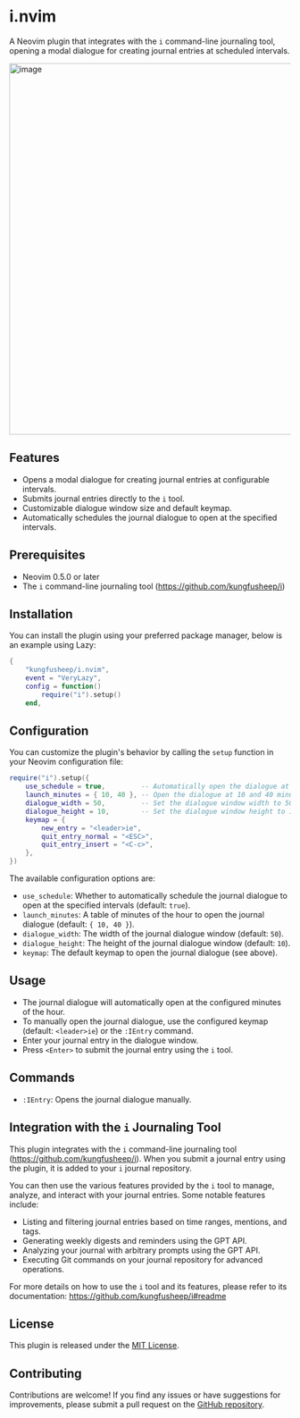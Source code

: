 # i.nvim

A Neovim plugin that integrates with the `i` command-line journaling tool, opening a modal dialogue for creating journal entries at scheduled intervals.

<img width="665" alt="image" src="https://github.com/kungfusheep/i.nvim/assets/6867511/3de61f72-27be-498c-9853-c636e8cdf742">


## Features

- Opens a modal dialogue for creating journal entries at configurable intervals.
- Submits journal entries directly to the `i` tool.
- Customizable dialogue window size and default keymap.
- Automatically schedules the journal dialogue to open at the specified intervals.

## Prerequisites

- Neovim 0.5.0 or later
- The `i` command-line journaling tool (https://github.com/kungfusheep/i)

## Installation

You can install the plugin using your preferred package manager, below is an example using Lazy:

```lua
{
    "kungfusheep/i.nvim",
    event = "VeryLazy",
    config = function()
        require("i").setup()
    end,
```

## Configuration

You can customize the plugin's behavior by calling the `setup` function in your Neovim configuration file:

```lua
require("i").setup({
    use_schedule = true,         -- Automatically open the dialogue at the specified intervals
    launch_minutes = { 10, 40 }, -- Open the dialogue at 10 and 40 minutes past each hour
    dialogue_width = 50,         -- Set the dialogue window width to 50 columns
    dialogue_height = 10,        -- Set the dialogue window height to 10 lines
	keymap = {
		new_entry = "<leader>ie",
		quit_entry_normal = "<ESC>",
		quit_entry_insert = "<C-c>",
	},
})
```

The available configuration options are:

- `use_schedule`: Whether to automatically schedule the journal dialogue to open at the specified intervals (default: `true`).
- `launch_minutes`: A table of minutes of the hour to open the journal dialogue (default: `{ 10, 40 }`).
- `dialogue_width`: The width of the journal dialogue window (default: `50`).
- `dialogue_height`: The height of the journal dialogue window (default: `10`).
- `keymap`: The default keymap to open the journal dialogue (see above).

## Usage

- The journal dialogue will automatically open at the configured minutes of the hour.
- To manually open the journal dialogue, use the configured keymap (default: `<leader>ie`) or the `:IEntry` command.
- Enter your journal entry in the dialogue window.
- Press `<Enter>` to submit the journal entry using the `i` tool.

## Commands

- `:IEntry`: Opens the journal dialogue manually.

## Integration with the `i` Journaling Tool

This plugin integrates with the `i` command-line journaling tool (https://github.com/kungfusheep/i). When you submit a journal entry using the plugin, it is added to your `i` journal repository.

You can then use the various features provided by the `i` tool to manage, analyze, and interact with your journal entries. Some notable features include:

- Listing and filtering journal entries based on time ranges, mentions, and tags.
- Generating weekly digests and reminders using the GPT API.
- Analyzing your journal with arbitrary prompts using the GPT API.
- Executing Git commands on your journal repository for advanced operations.

For more details on how to use the `i` tool and its features, please refer to its documentation: https://github.com/kungfusheep/i#readme

## License

This plugin is released under the [MIT License](LICENSE).

## Contributing

Contributions are welcome! If you find any issues or have suggestions for improvements, please submit a pull request on the [GitHub repository](https://github.com/kungfusheep/i.nvim).


